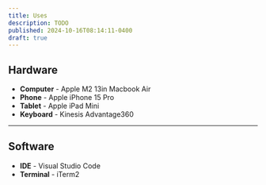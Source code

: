 ```yaml
---
title: Uses
description: TODO
published: 2024-10-16T08:14:11-0400
draft: true
---
```


## Hardware

- **Computer** - Apple M2 13in Macbook Air
- **Phone** - Apple iPhone 15 Pro
- **Tablet** - Apple iPad Mini
- **Keyboard** - Kinesis Advantage360

---

## Software

- **IDE** - Visual Studio Code
- **Terminal** - iTerm2
